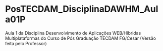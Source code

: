 # PosTECDAM_DisciplinaDAWHM_Aula01P
Aula 1 da Disciplina Desenvolvimento de Aplicações WEB/Híbridas Multiplataformas do Curso de Pós Graduação TECDAM FG/Cesar (Versão feita pelo Professor)
